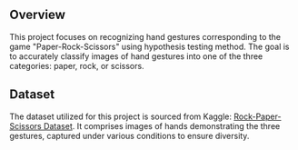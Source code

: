 ## Overview

This project focuses on recognizing hand gestures corresponding to the game "Paper-Rock-Scissors" using hypothesis testing method. The goal is to accurately classify images of hand gestures into one of the three categories: paper, rock, or scissors.

## Dataset

The dataset utilized for this project is sourced from Kaggle: [Rock-Paper-Scissors Dataset](https://www.kaggle.com/datasets/drgfreeman/rockpaperscissors). It comprises images of hands demonstrating the three gestures, captured under various conditions to ensure diversity.
